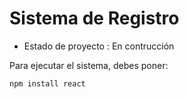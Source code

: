 <h1> Sistema de Registro </h1>

- Estado de proyecto : En contrucción 

Para ejecutar el sistema, debes poner:

``` npm install react ```
